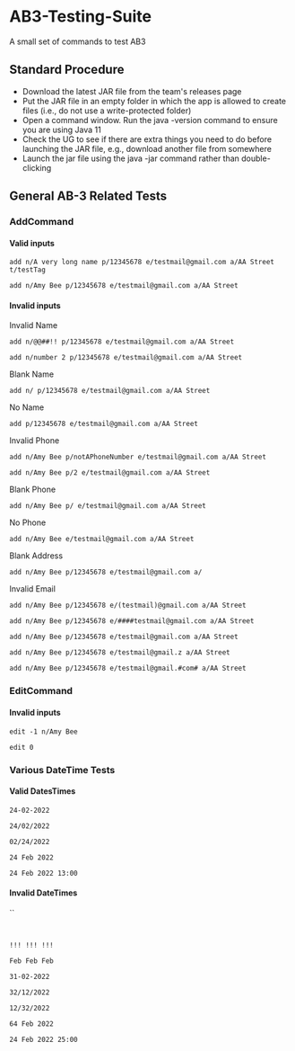 # AB3-Testing-Suite
A small set of commands to test AB3


## Standard Procedure

* Download the latest JAR file from the team's releases page
* Put the JAR file in an empty folder in which the app is allowed to create files (i.e., do not use a write-protected folder)
* Open a command window. Run the java -version command to ensure you are using Java 11
* Check the UG to see if there are extra things you need to do before launching the JAR file, e.g., download another file from somewhere
* Launch the jar file using the java -jar command rather than double-clicking

## General AB-3 Related Tests

### AddCommand

#### Valid inputs

`add n/A very long name p/12345678 e/testmail@gmail.com a/AA Street t/testTag`

`add n/Amy Bee p/12345678 e/testmail@gmail.com a/AA Street`

#### Invalid inputs

Invalid Name

`add n/@@##!! p/12345678 e/testmail@gmail.com a/AA Street`

`add n/number 2 p/12345678 e/testmail@gmail.com a/AA Street`

Blank Name

`add n/ p/12345678 e/testmail@gmail.com a/AA Street`

No Name

`add p/12345678 e/testmail@gmail.com a/AA Street`

Invalid Phone

`add n/Amy Bee p/notAPhoneNumber e/testmail@gmail.com a/AA Street`

`add n/Amy Bee p/2 e/testmail@gmail.com a/AA Street`

Blank Phone

`add n/Amy Bee p/ e/testmail@gmail.com a/AA Street`

No Phone

`add n/Amy Bee e/testmail@gmail.com a/AA Street`

Blank Address

`add n/Amy Bee p/12345678 e/testmail@gmail.com a/`

Invalid Email

`add n/Amy Bee p/12345678 e/(testmail)@gmail.com a/AA Street`

`add n/Amy Bee p/12345678 e/####testmail@gmail.com a/AA Street`

`add n/Amy Bee p/12345678 e/testmail@gmail.com a/AA Street`

`add n/Amy Bee p/12345678 e/testmail@gmail.z a/AA Street`

`add n/Amy Bee p/12345678 e/testmail@gmail.#com# a/AA Street`

### EditCommand

#### Invalid inputs

`edit -1 n/Amy Bee`

`edit 0`

### Various DateTime Tests

#### Valid DatesTimes

`24-02-2022`

`24/02/2022`

`02/24/2022`

`24 Feb 2022`

`24 Feb 2022 13:00`

#### Invalid DateTimes

``

`    `

`!!! !!! !!!`

`Feb Feb Feb`

`31-02-2022`

`32/12/2022`

`12/32/2022`

`64 Feb 2022`

`24 Feb 2022 25:00`
